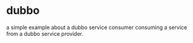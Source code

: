 # dubbo
a simple example about a dubbo service consumer consuming a service from a dubbo service provider.
